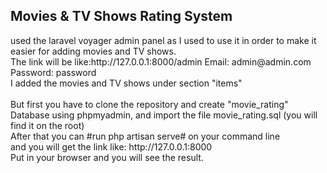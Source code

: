## Movies & TV Shows Rating System
<p>
used the laravel voyager admin panel as I used to use it in order to make it easier for adding movies and TV shows.<br />
The link will be like:http://127.0.0.1:8000/admin
Email: admin@admin.com<br />
Password: password<br />
I added the movies and TV shows under section "items" <br />
    <br />
But first you have to clone the repository and create "movie_rating" Database using phpmyadmin, and import the file movie_rating.sql (you will find it on the root)<br />
    After that you can #run php artisan serve# on your command line<br />
    and you will get the link like: http://127.0.0.1:8000
    <br />
    Put in your browser and you will see the result.
